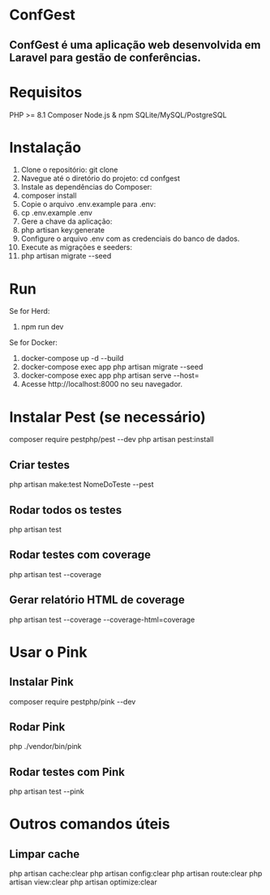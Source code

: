 # ConfGest
## ConfGest é uma aplicação web desenvolvida em Laravel para gestão de conferências.

# Requisitos
PHP >= 8.1
Composer
Node.js & npm
SQLite/MySQL/PostgreSQL

# Instalação

1. Clone o repositório:
   git clone
2. Navegue até o diretório do projeto:
   cd confgest
3. Instale as dependências do Composer:
4. composer install
5. Copie o arquivo .env.example para .env:
6. cp .env.example .env
7. Gere a chave da aplicação:
8. php artisan key:generate
9. Configure o arquivo .env com as credenciais do banco de dados.
10. Execute as migrações e seeders:
11. php artisan migrate --seed

# Run

Se for Herd:
1. npm run dev

Se for Docker:
1. docker-compose up -d --build
2. docker-compose exec app php artisan migrate --seed
3. docker-compose exec app php artisan serve --host=
4. Acesse http://localhost:8000 no seu navegador.

# Instalar Pest (se necessário)
composer require pestphp/pest --dev
php artisan pest:install

## Criar testes
php artisan make:test NomeDoTeste --pest

## Rodar todos os testes
php artisan test

## Rodar testes com coverage
php artisan test --coverage

## Gerar relatório HTML de coverage
php artisan test --coverage --coverage-html=coverage

# Usar o Pink

## Instalar Pink
composer require pestphp/pink --dev

## Rodar Pink
php ./vendor/bin/pink

## Rodar testes com Pink
php artisan test --pink

# Outros comandos úteis
## Limpar cache
php artisan cache:clear
php artisan config:clear
php artisan route:clear
php artisan view:clear
php artisan optimize:clear
